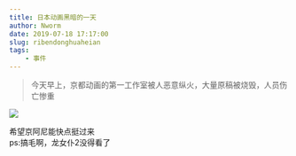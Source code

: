 ```yaml
---
title: 日本动画黑暗的一天
author: Nworm
date: 2019-07-18 17:17:00
slug: ribendonghuaheian
tags: 
    - 事件 
---
```



> 今天早上，京都动画的第一工作室被人恶意纵火，大量原稿被烧毁，人员伤亡惨重

![](https://i.loli.net/2019/08/20/txRJzQrfVNaOS6p.jpg)

希望京阿尼能快点挺过来  
ps:搞毛啊，龙女仆2没得看了
